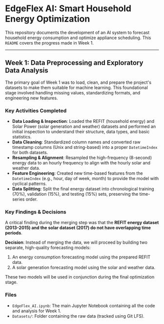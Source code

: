 # EdgeFlex AI: Smart Household Energy Optimization

This repository documents the development of an AI system to forecast household energy consumption and optimize appliance scheduling. This `README` covers the progress made in Week 1.

---
## Week 1: Data Preprocessing and Exploratory Data Analysis

The primary goal of Week 1 was to load, clean, and prepare the project's datasets to make them suitable for machine learning. This foundational stage involved handling missing values, standardizing formats, and engineering new features.

### Key Activities Completed
* **Data Loading & Inspection**: Loaded the REFIT (household energy) and Solar Power (solar generation and weather) datasets and performed an initial inspection to understand their structure, data types, and basic statistics.
* **Data Cleaning**: Standardized column names and converted raw timestamp columns (Unix and string-based) into a proper `DatetimeIndex` for both datasets.
* **Resampling & Alignment**: Resampled the high-frequency (8-second) energy data to an hourly frequency to align with the hourly solar and weather data.
* **Feature Engineering**: Created new time-based features from the `DatetimeIndex` (e.g., hour, day of week, month) to provide the model with cyclical patterns.
* **Data Splitting**: Split the final energy dataset into chronological training (70%), validation (15%), and testing (15%) sets, preserving the time-series order.

### Key Findings & Decisions
A critical finding during the merging step was that the **REFIT energy dataset (2013-2015) and the solar dataset (2017) do not have overlapping time periods**.

**Decision**: Instead of merging the data, we will proceed by building two separate, high-quality forecasting models:
1.  An energy consumption forecasting model using the prepared REFIT data.
2.  A solar generation forecasting model using the solar and weather data.

These two models will be used in conjunction during the final optimization stage.

### Files
* `EdgeFlex_AI.ipynb`: The main Jupyter Notebook containing all the code and analysis for Week 1.
* `Datasets/`: Folder containing the raw data (tracked using Git LFS).
